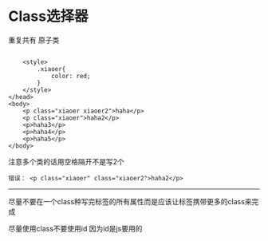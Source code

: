 # Class选择器

重复共有 原子类

```

    <style>
        .xiaoer{
            color: red;
        }
    </style>
</head>
<body>
    <p class="xiaoer xiaoer2">haha</p>
    <p class="xiaoer">haha2</p>
    <p>haha3</p>
    <p>haha4</p>
    <p>haha5</p>
</body>
```



注意多个类的话用空格隔开不是写2个

```
错误： <p class="xiaoer" class="xiaoer2">haha2</p>
```

---

尽量不要在一个class种写完标签的所有属性而是应该让标签携带更多的class来完成

尽量使用class不要使用id 因为id是js要用的

